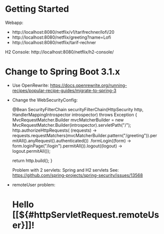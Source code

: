 # Getting Started
Webapp: 
- http://localhost:8080/netflix/v1/tarifrechner/lofi/20
- http://localhost:8080/netflix/greeting?name=Lofi 
- http://localhost:8080/netflix/tarif-rechner

H2 Console: http://localhost:8080/netflix/h2-console/

# Change to Spring Boot 3.1.x

- Use OpenRewrite: https://docs.openrewrite.org/running-recipes/popular-recipe-guides/migrate-to-spring-3

- Change the WebSecurityConfig:

  @Bean
  SecurityFilterChain securityFilterChain(HttpSecurity http, HandlerMappingIntrospector introspector) throws Exception {
  MvcRequestMatcher.Builder mvcMatcherBuilder = new MvcRequestMatcher.Builder(introspector).servletPath("/");
  	http.authorizeHttpRequests(
  			(requests) -> requests.requestMatchers(mvcMatcherBuilder.pattern("/greeting")).permitAll().anyRequest().authenticated())
  			.formLogin((form) -> form.loginPage("/login").permitAll()).logout((logout) -> logout.permitAll());

  	return http.build();
  }

  Problem with 2 servlets: Spring and H2 servlets
  See: https://github.com/spring-projects/spring-security/issues/13568

- remoteUser problem: 
  <h1 th:inline="text">Hello [[${#httpServletRequest.remoteUser}]]!</h1>
